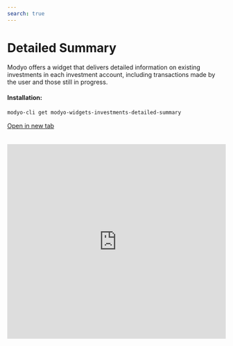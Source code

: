 ```yaml
---
search: true
---
```


# Detailed Summary

Modyo offers a widget that delivers detailed information on existing investments in each investment account, including transactions made by the user and those still in progress.

#### Installation:

```bash
modyo-cli get modyo-widgets-investments-detailed-summary
```

[Open in new tab](https://widgets.modyo.com/investments/detailed-summary)

<iframe id="widgetFrame" src="https://widgets.modyo.com/investments/detailed-summary" width="100%"  frameBorder="0" style="min-height:449px;overflow:auto;margin-top:20px;"></p>

<table spaces-before="0">
  <tr>
    <th>
      Feature
    </th>
    
    <th>
      Description
    </th>
  </tr>
  
  <tr>
    <td>
      Investment Details
    </td>
    
    <td>
      Provides a set of individual summaries for all investments in the portfolio.
    </td>
  </tr>
  
  <tr>
    <td>
      Investment Account Summary
    </td>
    
    <td>
      Displays the grouped totals of the multiple investments that exist within a specific investment account.
    </td>
  </tr>
  
  <tr>
    <td>
      Pending Transactions
    </td>
    
    <td>
      Shows the operations made by the client still in a pending status.
    </td>
  </tr>
  
  <tr>
    <td>
      Latest Transactions
    </td>
    
    <td>
      Shows the latest completed transactions made in the investment account.
    </td>
  </tr>
  
  <tr>
    <td>
      Product Summary
    </td>
    
    <td>
      Shows the investment totals for each existing investment type in the portfolio.
    </td>
  </tr>
  
  <tr>
    <td>
      Currency Summary
    </td>
    
    <td>
      Shows the grouped totals of different investments that exist within the portfolio separated by each available currency (USD, EUR, etc.).
    </td>
  </tr>
</table>

<script>

  export default {
    mounted() {

      function setIframeHeightCO(id, ht) {
          var ifrm = document.getElementById(id);
          if(ifrm) {
            ifrm.style.height = ht + 4 + "px";
          }
      }
      // iframed document sends its height using postMessage
      function handleDocHeightMsg(e) {
          // check origin
          if ( e.origin === 'https://widgets-es.modyo.com' ) {
              // parse data
              var data = JSON.parse( e.data );

              console.log('data:', data)
              // check data object
              if ( data['docHeight'] ) {
                  setIframeHeightCO( 'widgetFrame', data['docHeight'] );
              } else {
                  setIframeHeightCO( 'widgetFrame', 700 );
              }
          }
      }

      // assign message handler
      if ( window.addEventListener ) {
          window.addEventListener('message', handleDocHeightMsg, false);
      }
    }
  }

</script>
